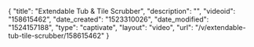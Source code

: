 {
    "title": "Extendable Tub & Tile Scrubber",
    "description": "",
    "videoid": "158615462",
    "date_created": "1523310026",
    "date_modified": "1524157188",
    "type": "captivate",
    "layout": "video",
    "url": "\/v\/extendable-tub-tile-scrubber\/158615462"
}